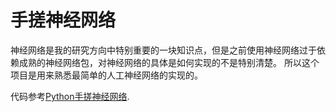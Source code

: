 # 手搓神经网络

神经网络是我的研究方向中特别重要的一块知识点，但是之前使用神经网络过于依赖成熟的神经网络包，对神经网络的具体是如何实现的不是特别清楚。
所以这个项目是用来熟悉最简单的人工神经网络的实现的。



代码参考[Python手搓神经网络](https://www.bilibili.com/video/BV1py4y1F7vp/?spm_id_from=333.788&vd_source=d83ad6cd9dee24b176d485ce73eb5379).